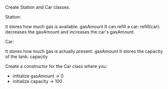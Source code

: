 Create Station and Car classes.

Station:

It stores how much gas is available: gasAmount
It can refill a car: refill(car): decreases the gasAmount and increases the car's gasAmount.

Car:

It stores how much gas is actually present: gasAmount
It stores the capacity of the tank: capacity

Create a constructor for the Car class where you:
- initialize gasAmount -> 0
- initialize capacity -> 100
